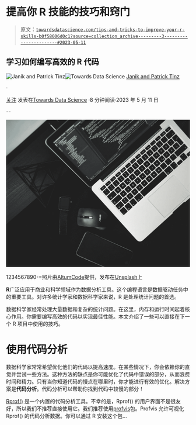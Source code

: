 # 提高你 R 技能的技巧和窍门

> 原文：[`towardsdatascience.com/tips-and-tricks-to-improve-your-r-skills-b0f58006d0c1?source=collection_archive---------3-----------------------#2023-05-11`](https://towardsdatascience.com/tips-and-tricks-to-improve-your-r-skills-b0f58006d0c1?source=collection_archive---------3-----------------------#2023-05-11)

## 学习如何编写高效的 R 代码

[](https://tinztwinspro.medium.com/?source=post_page-----b0f58006d0c1--------------------------------)![Janik and Patrick Tinz](https://tinztwinspro.medium.com/?source=post_page-----b0f58006d0c1--------------------------------)[](https://towardsdatascience.com/?source=post_page-----b0f58006d0c1--------------------------------)![Towards Data Science](https://towardsdatascience.com/?source=post_page-----b0f58006d0c1--------------------------------) [Janik and Patrick Tinz](https://tinztwinspro.medium.com/?source=post_page-----b0f58006d0c1--------------------------------)

·

[关注](https://medium.com/m/signin?actionUrl=https%3A%2F%2Fmedium.com%2F_%2Fsubscribe%2Fuser%2F4eb5d9652d9e&operation=register&redirect=https%3A%2F%2Ftowardsdatascience.com%2Ftips-and-tricks-to-improve-your-r-skills-b0f58006d0c1&user=Janik+and+Patrick+Tinz&userId=4eb5d9652d9e&source=post_page-4eb5d9652d9e----b0f58006d0c1---------------------post_header-----------) 发表在[Towards Data Science](https://towardsdatascience.com/?source=post_page-----b0f58006d0c1--------------------------------) ·8 分钟阅读·2023 年 5 月 11 日[](https://medium.com/m/signin?actionUrl=https%3A%2F%2Fmedium.com%2F_%2Fvote%2Ftowards-data-science%2Fb0f58006d0c1&operation=register&redirect=https%3A%2F%2Ftowardsdatascience.com%2Ftips-and-tricks-to-improve-your-r-skills-b0f58006d0c1&user=Janik+and+Patrick+Tinz&userId=4eb5d9652d9e&source=-----b0f58006d0c1---------------------clap_footer-----------)

--

[](https://medium.com/m/signin?actionUrl=https%3A%2F%2Fmedium.com%2F_%2Fbookmark%2Fp%2Fb0f58006d0c1&operation=register&redirect=https%3A%2F%2Ftowardsdatascience.com%2Ftips-and-tricks-to-improve-your-r-skills-b0f58006d0c1&source=-----b0f58006d0c1---------------------bookmark_footer-----------)![](img/3c7d8cfed6ec4c5e7c742a51f3b4abbc.png)

1234567890-=照片由[AltumCode](https://unsplash.com/es/@altumcode?utm_source=medium&utm_medium=referral)提供，发布在[Unsplash](https://unsplash.com/?utm_source=medium&utm_medium=referral)上

**R**广泛应用于商业和科学领域作为数据分析工具。这个编程语言是数据驱动任务中的重要工具。对许多统计学家和数据科学家来说，R 是处理统计问题的首选。

数据科学家经常处理大量数据和复杂的统计问题。在这里，内存和运行时间起着核心作用。你需要编写高效的代码以实现最佳性能。本文介绍了一些可以直接在下一个 R 项目中使用的技巧。

# 使用代码分析

数据科学家常常希望优化他们的代码以提高速度。在某些情况下，你会依赖你的直觉并尝试一些方法。这种方法的缺点是你可能优化了代码中错误的部分，从而浪费时间和精力。只有当你知道代码的慢点在哪里时，你才能进行有效的优化。解决方案是**代码分析**。代码分析可以帮助你找到代码中较慢的部分！

[Rprof()](https://www.rdocumentation.org/packages/utils/versions/3.6.2/topics/Rprof) 是一个内置的代码分析工具。不幸的是，Rprof() 的用户界面不是很友好，所以我们不推荐直接使用它。我们推荐使用[profvis](http://rstudio.github.io/profvis/)包。Profvis 允许可视化 Rprof() 的代码分析数据。你可以通过 R 安装这个包…
